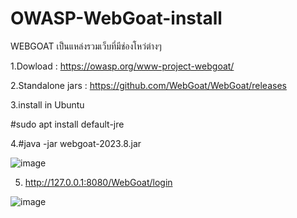# OWASP-WebGoat-install

WEBGOAT เป็นแหล่งรวมเว็บที่มีช่องโหว่ต่างๆ

1.Dowload : https://owasp.org/www-project-webgoat/

2.Standalone jars : https://github.com/WebGoat/WebGoat/releases

3.install in Ubuntu

#sudo apt install default-jre

4.#java -jar webgoat-2023.8.jar

![image](https://github.com/thanawut2903/OWASP-WebGoat-install/assets/159118913/03c2343c-f7a0-4804-aeda-6dbeebcc0834)

5. http://127.0.0.1:8080/WebGoat/login

![image](https://github.com/thanawut2903/OWASP-WebGoat-install/assets/159118913/83ef5fbd-30a9-4405-9ee4-a535e3ade9fc)

